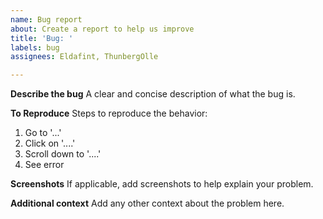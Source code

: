 ```yaml
---
name: Bug report
about: Create a report to help us improve
title: 'Bug: '
labels: bug
assignees: Eldafint, ThunbergOlle

---
```


**Describe the bug**
A clear and concise description of what the bug is.

**To Reproduce**
Steps to reproduce the behavior:
1. Go to '...'
2. Click on '....'
3. Scroll down to '....'
4. See error


**Screenshots**
If applicable, add screenshots to help explain your problem.

**Additional context**
Add any other context about the problem here.
